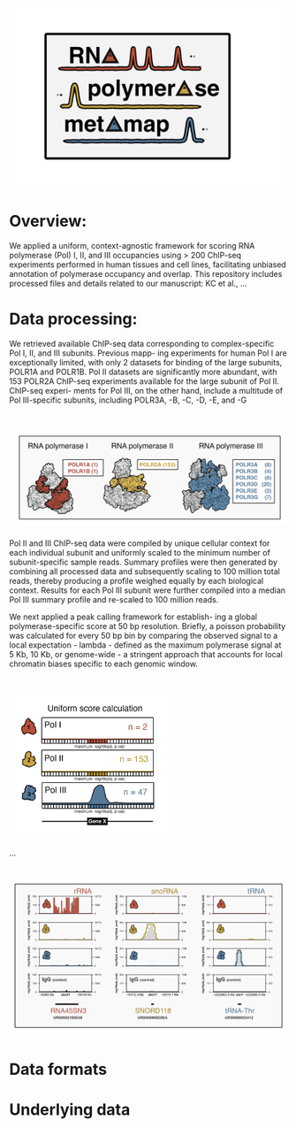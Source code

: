 # <img src="Metamap_logo.png" width="800px">

# Overview:

We applied a uniform, context-agnostic framework for scoring RNA polymerase (Pol) I, II, and III occupancies using > 200 ChIP-seq experiments performed in human tissues and cell lines, facilitating unbiased annotation of polymerase occupancy and overlap. This repository includes processed files and details related to our manuscript: KC et al., ...

# Data processing:

We retrieved available ChIP-seq data corresponding to complex-specific Pol I, II, and III subunits. Previous mapp- ing experiments for human Pol I are exceptionally limited, with only 2 datasets for binding of the large subunits, POLR1A and POLR1B. Pol II datasets are significantly more abundant, with 153 POLR2A ChIP-seq experiments available for the large subunit of Pol II. ChIP-seq experi- ments for Pol III, on the other hand, include a multitude of Pol III-specific subunits, including POLR3A, -B, -C, -D, -E, and -G

# <img src="Pol_subunits.png" width="700px">


Pol II and III ChIP-seq data were compiled by unique cellular context for each individual subunit and uniformly scaled to the minimum number of subunit-specific sample reads. Summary profiles were then generated by combining all processed data and subsequently scaling to 100 million total reads, thereby producing a profile weighed equally by each biological context. Results for each Pol III subunit were further compiled into a median Pol III summary profile and re-scaled to 100 million reads. 

We next applied a peak calling framework for establish- ing a global polymerase-specific score at 50 bp resolution. Briefly, a poisson probability was calculated for every 50 bp bin by comparing the observed signal to a local expectation - lambda - defined as the maximum polymerase signal at 5 Kb, 10 Kb, or genome-wide - a stringent approach that accounts for local chromatin biases specific to each genomic window.

# <img src="Poisson.png" width="300px">

...

# <img src="Examples.png" width="600px">


# Data formats


# Underlying data





